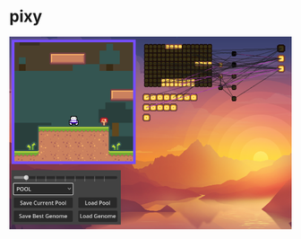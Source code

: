 # pixy

![Screenshot](https://github.com/DominicSimone/pixy/blob/main/Screenshot%202023-04-24%20201920.png?raw=true)
